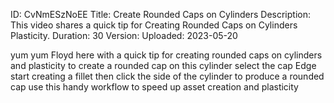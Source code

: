 ID: CvNmESzNoEE
Title: Create Rounded Caps on Cylinders
Description: This video shares a quick tip for Creating Rounded Caps on Cylinders Plasticity.
Duration: 30
Version: 
Uploaded: 2023-05-20

yum yum
Floyd here with a quick tip for creating
rounded caps on cylinders and plasticity
to create a rounded cap on this cylinder
select the cap Edge start creating a
fillet then click the side of the
cylinder to produce a rounded cap use
this handy workflow to speed up asset
creation and plasticity